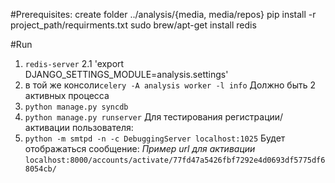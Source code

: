 #Prerequisites:
create folder ../analysis/{media, media/repos}
pip install -r project_path/requirments.txt
sudo brew/apt-get install redis

#Run
1. `redis-server`
2.1 'export DJANGO_SETTINGS_MODULE=analysis.settings' 
2.  в той же консоли`celery -A analysis worker -l info`
Должно быть 2 активных процесса 
3. `python manage.py syncdb`
4. `python manage.py runserver`
Для тестирования регистрации/активации пользователя:
5. `python -m smtpd -n -c DebuggingServer localhost:1025`
Будет отображаться сообщение:
*Пример url для активации*
`localhost:8000/accounts/activate/77fd47a5426fbf7292e4d0693df5775df68054cb/`


